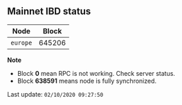 ## **Mainnet** IBD status


Node | Block
--- | ---
`europe` | 645206


**Note**
* Block **0** mean RPC is not working. Check server status.
* Block **638591** means node is fully synchronized.


Last update: `02/10/2020 09:27:50`
